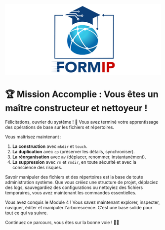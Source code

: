 ![Formip](../assets/formip_logo_padded.png)

# 🏆 Mission Accomplie : Vous êtes un maître constructeur et nettoyeur !

Félicitations, ouvrier du système ! 🎉 Vous avez terminé votre apprentissage des opérations de base sur les fichiers et répertoires.

Vous maîtrisez maintenant :
1. **La construction** avec `mkdir` et `touch`.
2. **La duplication** avec `cp` (préserver les détails, synchroniser).
3. **La réorganisation** avec `mv` (déplacer, renommer, instantanément).
4. **La suppression** avec `rm` et `rmdir`, en toute sécurité et avec la conscience des risques.

Savoir manipuler des fichiers et des répertoires est la base de toute administration système. Que vous créiez une structure de projet, déplaciez des logs, sauvegardiez des configurations ou nettoyiez des fichiers temporaires, vous avez maintenant les commandes essentielles.

Vous avez conquis le Module 4 ! Vous savez maintenant explorer, inspecter, naviguer, éditer et manipuler l'arborescence. C'est une base solide pour tout ce qui va suivre.

Continuez ce parcours, vous êtes sur la bonne voie ! 🐧✨